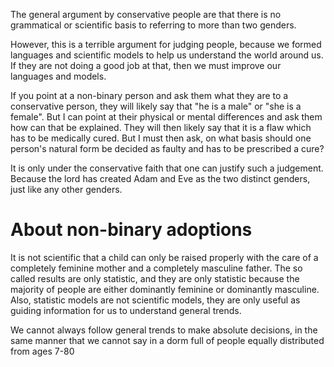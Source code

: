 The general argument by conservative people are that there is no grammatical or scientific basis to referring to more than two genders.

However, this is a terrible argument for judging people, because we formed languages and scientific models to help us understand the world around us. If they are not doing a good job at that, then we must improve our languages and models.


If you point at a non-binary person and ask them what they are to a conservative person, they will likely say that "he is a male" or "she is a female". But I can point at their physical or mental differences and ask them how can that be explained. They will then likely say that it is a flaw which has to be medically cured. But I must then ask, on what basis should one person's natural form be decided as faulty and has to be prescribed a cure?

It is only under the conservative faith that one can justify such a judgement. Because the lord has created Adam and Eve as the two distinct genders, just like any other genders.

# About non-binary adoptions
It is not scientific that a child can only be raised properly with the care of a completely feminine mother and a completely masculine father. The so called results are only statistic, and they are only statistic because the majority of people are either dominantly feminine or dominantly masculine. Also, statistic models are not scientific models, they are only useful as guiding information for us to understand general trends. 

We cannot always follow general trends to make absolute decisions, in the same manner that we cannot say in a dorm full of people equally distributed from ages 7-80 